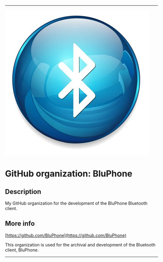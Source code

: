 
***

![BluetoothBubbleSuper.jpeg failed to load. The file may be missing or corrupt. Check the file path for errors first.](/AdditionalInfo/1/BluPhone/BluetoothBubbleSuper.jpeg)

# GitHub organization: BluPhone

## Description

My GitHub organization for the development of the BluPhone Bluetooth client.

## More info

[https://github.com/BluPhone](https://github.com/BluPhone)

This organization is used for the archival and development of the Bluetooth client, BluPhone.

***
